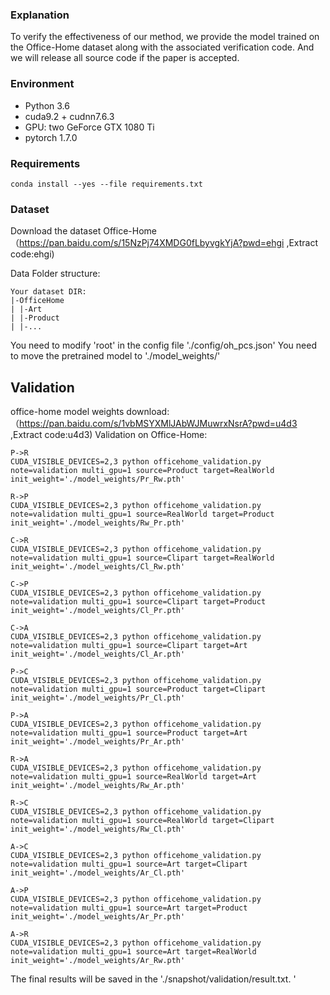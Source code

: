 ### Explanation
To verify the effectiveness of our method, we provide the model trained on the Office-Home dataset along with the associated verification code. And we will release all source code if the paper is accepted.
### Environment
- Python 3.6
- cuda9.2 + cudnn7.6.3
- GPU: two GeForce GTX 1080 Ti 
- pytorch 1.7.0

### Requirements
    conda install --yes --file requirements.txt

### Dataset

Download the dataset Office-Home （https://pan.baidu.com/s/15NzPj74XMDG0fLbyvgkYjA?pwd=ehgi  ,Extract code:ehgi)

Data Folder structure: 
```
Your dataset DIR:
|-OfficeHome
| |-Art
| |-Product
| |-...
```
You need to modify 'root' in the config file './config/oh_pcs.json'
You need to move the pretrained model to './model_weights/'

## Validation
office-home model weights download: （https://pan.baidu.com/s/1vbMSYXMlJAbWJMuwrxNsrA?pwd=u4d3 ,Extract code:u4d3)
Validation on Office-Home: 

```
P->R
CUDA_VISIBLE_DEVICES=2,3 python officehome_validation.py note=validation multi_gpu=1 source=Product target=RealWorld init_weight='./model_weights/Pr_Rw.pth' 

R->P
CUDA_VISIBLE_DEVICES=2,3 python officehome_validation.py note=validation multi_gpu=1 source=RealWorld target=Product init_weight='./model_weights/Rw_Pr.pth' 

C->R
CUDA_VISIBLE_DEVICES=2,3 python officehome_validation.py note=validation multi_gpu=1 source=Clipart target=RealWorld init_weight='./model_weights/Cl_Rw.pth' 

C->P
CUDA_VISIBLE_DEVICES=2,3 python officehome_validation.py note=validation multi_gpu=1 source=Clipart target=Product init_weight='./model_weights/Cl_Pr.pth' 

C->A
CUDA_VISIBLE_DEVICES=2,3 python officehome_validation.py note=validation multi_gpu=1 source=Clipart target=Art init_weight='./model_weights/Cl_Ar.pth' 

P->C
CUDA_VISIBLE_DEVICES=2,3 python officehome_validation.py note=validation multi_gpu=1 source=Product target=Clipart init_weight='./model_weights/Pr_Cl.pth' 

P->A
CUDA_VISIBLE_DEVICES=2,3 python officehome_validation.py note=validation multi_gpu=1 source=Product target=Art init_weight='./model_weights/Pr_Ar.pth' 

R->A
CUDA_VISIBLE_DEVICES=2,3 python officehome_validation.py note=validation multi_gpu=1 source=RealWorld target=Art init_weight='./model_weights/Rw_Ar.pth'

R->C
CUDA_VISIBLE_DEVICES=2,3 python officehome_validation.py note=validation multi_gpu=1 source=RealWorld target=Clipart init_weight='./model_weights/Rw_Cl.pth'

A->C
CUDA_VISIBLE_DEVICES=2,3 python officehome_validation.py note=validation multi_gpu=1 source=Art target=Clipart init_weight='./model_weights/Ar_Cl.pth' 

A->P
CUDA_VISIBLE_DEVICES=2,3 python officehome_validation.py note=validation multi_gpu=1 source=Art target=Product init_weight='./model_weights/Ar_Pr.pth'

A->R
CUDA_VISIBLE_DEVICES=2,3 python officehome_validation.py note=validation multi_gpu=1 source=Art target=RealWorld init_weight='./model_weights/Ar_Rw.pth' 

```

The final results  will be saved in the './snapshot/validation/result.txt. '

